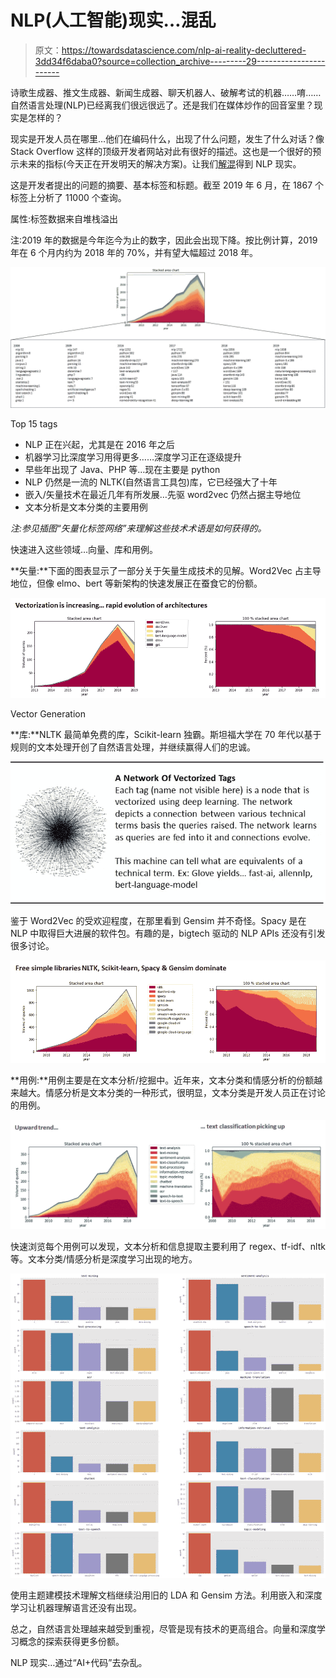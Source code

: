 # NLP(人工智能)现实…混乱

> 原文：<https://towardsdatascience.com/nlp-ai-reality-decluttered-3dd34f6daba0?source=collection_archive---------29----------------------->

诗歌生成器、推文生成器、新闻生成器、聊天机器人、破解考试的机器……唷……自然语言处理(NLP)已经离我们很远很远了。还是我们在媒体炒作的回音室里？现实是怎样的？

现实是开发人员在哪里…他们在编码什么，出现了什么问题，发生了什么对话？像 Stack Overflow 这样的顶级开发者网站对此有很好的描述。这也是一个很好的预示未来的指标(今天正在开发明天的解决方案)。让我们[解混](https://medium.com/datadriveninvestor/ai-sees-itself-via-humans-8bdfe3f8c25e)得到 NLP 现实。

这是开发者提出的问题的摘要、基本标签和标题。截至 2019 年 6 月，在 1867 个标签上分析了 11000 个查询。

属性:标签数据来自堆栈溢出

注:2019 年的数据是今年迄今为止的数字，因此会出现下降。按比例计算，2019 年在 6 个月内约为 2018 年的 70%，并有望大幅超过 2018 年。

![](img/e515d2d778f813c355aa4bead23cedb1.png)

Top 15 tags

*   NLP 正在兴起，尤其是在 2016 年之后
*   机器学习比深度学习用得更多……深度学习正在逐级提升
*   早些年出现了 Java、PHP 等…现在主要是 python
*   NLP 仍然是一流的 NLTK(自然语言工具包)库，它已经强大了十年
*   嵌入/矢量技术在最近几年有所发展…先驱 word2vec 仍然占据主导地位
*   文本分析是文本分类的主要用例

*注:参见插图“矢量化标签网络”来理解这些技术术语是如何获得的。*

快速进入这些领域…向量、库和用例。

**矢量:**下面的图表显示了一部分关于矢量生成技术的见解。Word2Vec 占主导地位，但像 elmo、bert 等新架构的快速发展正在蚕食它的份额。

![](img/a41507c4874aadc98c44d66815254ccb.png)

Vector Generation

**库:**NLTK 最简单免费的库，Scikit-learn 独霸。斯坦福大学在 70 年代以基于规则的文本处理开创了自然语言处理，并继续赢得人们的忠诚。

![](img/4b44d38542225b501cd53d413145ffb8.png)

鉴于 Word2Vec 的受欢迎程度，在那里看到 Gensim 并不奇怪。Spacy 是在 NLP 中取得巨大进展的软件包。有趣的是，bigtech 驱动的 NLP APIs 还没有引发很多讨论。

![](img/e2304e3515ab0c11723689aefa230a27.png)

**用例:**用例主要是在文本分析/挖掘中。近年来，文本分类和情感分析的份额越来越大。情感分析是文本分类的一种形式，很明显，文本分类是开发人员正在讨论的用例。

![](img/612d2e0d845f95fb9b4096e039b16ae5.png)

快速浏览每个用例可以发现，文本分析和信息提取主要利用了 regex、tf-idf、nltk 等。文本分类/情感分析是深度学习出现的地方。

![](img/1adffd3b9ff465fbf0587b86fa297ce6.png)

使用主题建模技术理解文档继续沿用旧的 LDA 和 Gensim 方法。利用嵌入和深度学习让机器理解语言还没有出现。

总之，自然语言处理越来越受到重视，尽管是现有技术的更高组合。向量和深度学习概念的探索获得更多份额。

NLP 现实…通过“AI+代码”去杂乱。